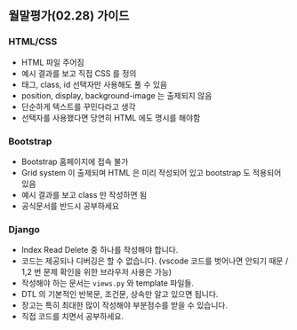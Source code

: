 ## 월말평가(02.28) 가이드

### HTML/CSS

- HTML 파일 주어짐
- 예시 결과를 보고 직접 CSS 를 정의
- 태그, class, id 선택자만 사용해도 풀 수 있음
- position, display, background-image 는 출제되지 않음
- 단순하게 텍스트를 꾸민다라고 생각
- 선택자를 사용했다면 당연히 HTML 에도 명시를 해야함

### Bootstrap

- Bootstrap 홈페이지에 접속 불가
- Grid system 이 출제되며 HTML 은 미리 작성되어 있고 bootstrap 도 적용되어 있음
- 예시 결과를 보고 class 만 작성하면 됨
- 공식문서를 반드시 공부하세요

### Django

- Index Read Delete 중 하나를 작성해야 합니다.
- 코드는 제공되나 디버깅은 할 수 없습니다. (vscode 코드를 벗어나면 안되기 때문 / 1,2 번 문제 확인을 위한 브라우저 사용은 가능)
- 작성해야 하는 문서는 `views.py` 와 template 파일들.
- DTL 의 기본적인 반복문, 조건문, 상속만 알고 있으면 됩니다.
- 장고는 특히 최대한 많이 작성해야 부분점수를 받을 수 있습니다.
- 직접 코드를 치면서 공부하세요.